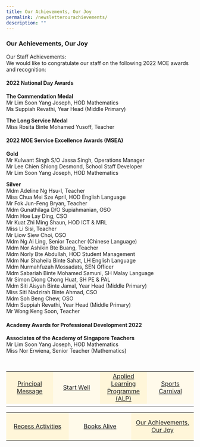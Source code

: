 ```yaml
---
title: Our Achievements, Our Joy
permalink: /newsletterourachievements/
description: ""
---
```

### Our Achievements, Our Joy

Our Staff Achievements:<br>
We would like to congratulate our staff on the following 2022 MOE awards and recognition:

#### 2022 National Day Awards

<b>The Commendation Medal</b><br>
Mr Lim Soon Yang Joseph, HOD Mathematics<br>
Ms Suppiah Revathi, Year Head (Middle Primary)

<b>The Long Service Medal</b><br>
Miss Rosita Binte Mohamed Yusoff, Teacher

#### 2022 MOE Service Excellence Awards (MSEA)

<b>Gold</b><br>
Mr Kulwant Singh S/O Jassa Singh, Operations Manager<br>
Mr Lee Chien Shiong Desmond, School Staff Developer<br>
Mr Lim Soon Yang Joseph, HOD Mathematics


<b>Silver</b><br>
Mdm Adeline Ng Hsu-I, Teacher<br>
Miss Chua Mei Sze April, HOD English Language<br>
Mr Fok Jun-Feng Bryan, Teacher<br>
Mdm Gunathilaga D/O Supiahmanian, OSO<br>
Mdm Hoe Lay Ding, CSO<br>
Mr Kuat Zhi Ming Shaun, HOD ICT &amp; MRL<br>
Miss Li Sisi, Teacher<br>
Mr Liow Siew Choi, OSO<br>
Mdm Ng Ai Ling, Senior Teacher (Chinese Language)<br>
Mdm Nor Ashikin Bte Buang, Teacher<br>
Mdm Norly Bte Abdullah, HOD Student Management<br>
Mdm Nur Shaheila Binte Sahat, LH English Language<br>
Mdm Nurmahfuzah Mossadats, SEN Officer<br>
Mdm Sabariah Binte Mohamed Samuni, SH Malay Language<br>
Mr Simon Diong Chong Huat, SH PE &amp; PAL<br>
Mdm Siti Aisyah Binte Jamal, Year Head (Middle Primary)<br>
Miss Siti Nadzirah Binte Ahmad, CSO<br>
Mdm Soh Beng Chew, OSO<br>
Mdm Suppiah Revathi, Year Head (Middle Primary)<br>
Mr Wong Keng Soon, Teacher<br>


#### Academy Awards for Professional Development 2022

<b>Associates of the Academy of Singapore Teachers </b><br>
Mr Lim Soon Yang Joseph, HOD Mathematics<br>
Miss Nor Erwiena, Senior Teacher (Mathematics)


<br>
<table style="width: 100%;" border="0">
<tbody>
<tr style="height: 75px;"><td style="text-align: center; width: 25%; vertical-align: middle;background-color: #FFF6D9; border-color: white;"><a href="/newsletterprincipalmessage/">Principal Message</a></td>
<td style="text-align: center; width: 25%; vertical-align: middle;background-color: #FFFAEA; border-color: white;"><a href="/newsletterstartwell">Start Well </a></td>
<td style="text-align: center; width: 25%; vertical-align: middle;background-color: #FFF6D9; border-color: white;"><a href="/newsletteralp">Applied Learning Programme (ALP)</a></td>
<td style="text-align: center; width: 25%; vertical-align: middle; background-color: #FFFAEA; border-color: white;"><a href="/newslettersportcarnival">Sports Carnival</a></td>
	</tr><tr><td></td></tr></tbody>
</table>
	
<table style="width: 100%;" border="0">
<tbody>
<tr style="height: 75px;"><td style="text-align: center; width: 33%; vertical-align: middle;background-color: #FFF6D9; border-color: white;"><a href="/newsletterrecessactivities">Recess Activities</a></td>
<td style="text-align: center; width: 33%; vertical-align: middle; background-color: #FFFAEA; border-color: white;"><a href="/newsletterbooksalive">Books Alive</a></td>
<td style="text-align: center; width: 33%; vertical-align: middle;background-color: #FFF6D9; border-color: white;"><a href="/newsletterourachievements">Our Achievements, Our Joy</a></td>
</tr></tbody>
</table>